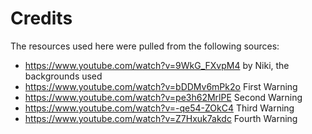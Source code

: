 # Credits

The resources used here were pulled from the following sources:
- https://www.youtube.com/watch?v=9WkG_FXvpM4 by Niki, the backgrounds used
- https://www.youtube.com/watch?v=bDDMv6mPk2o First Warning
- https://www.youtube.com/watch?v=pe3h62MrlPE Second Warning
- https://www.youtube.com/watch?v=-qe54-ZOkC4 Third Warning
- https://www.youtube.com/watch?v=Z7Hxuk7akdc Fourth Warning
